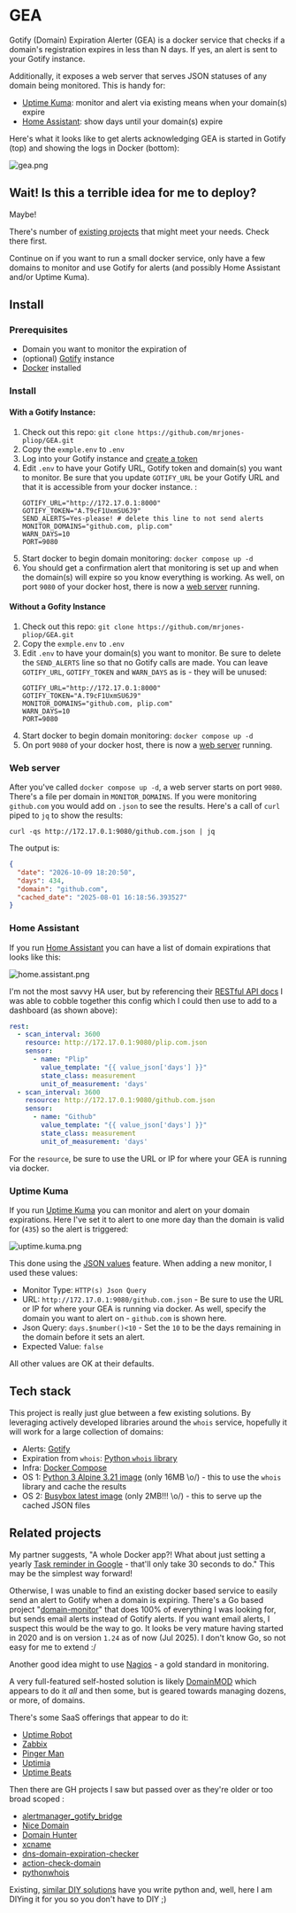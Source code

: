 
# GEA

Gotify (Domain) Expiration Alerter (GEA) is a docker service that checks if a domain's registration expires in less than N days. If yes, an alert is sent to your Gotify instance.

Additionally, it exposes a web server that serves JSON statuses of any domain being monitored.  This is handy for:
* [Uptime Kuma](https://uptime.kuma.pet/): monitor and alert via existing means when your domain(s) expire 
* [Home Assistant](https://www.home-assistant.io/): show days until your domain(s) expire

Here's what it looks like to get alerts acknowledging GEA is started in Gotify (top) and showing the logs in Docker (bottom):

![gea.png](img/gea.png)

## Wait! Is this a terrible idea for me to deploy?

Maybe! 

There's number of [existing projects](#related-projects) that might meet your needs. Check there first.

Continue on if you want to run a small docker service, only have a few domains to monitor and use Gotify for alerts (and possibly Home Assistant and/or Uptime Kuma).


## Install

### Prerequisites 

* Domain you want to monitor the expiration of
* (optional) [Gotify](https://gotify.net/) instance
* [Docker](https://docs.docker.com/) installed

### Install

#### With a Gotify Instance:
1. Check out this repo: `git clone https://github.com/mrjones-pliop/GEA.git`
2. Copy the `exmple.env` to `.env`
3. Log into your Gotify instance and [create a token](https://gotify.net/docs/pushmsg) 
4. Edit `.env` to have your Gotify URL, Gotify token and domain(s) you want to monitor. Be sure that you update `GOTIFY_URL` be your Gotify URL and that it is accessible from your docker instance.  :
    ```shell
   GOTIFY_URL="http://172.17.0.1:8000"
   GOTIFY_TOKEN="A.T9cF1UxmSU6J9"
   SEND_ALERTS=Yes-please! # delete this line to not send alerts
   MONITOR_DOMAINS="github.com, plip.com"
   WARN_DAYS=10
   PORT=9080
   ```
5. Start docker to begin domain monitoring: `docker compose up -d` 
6. You should get a confirmation alert that monitoring is set up and when the domain(s) will expire so you know everything is working. As well, on port `9080` of your docker host, there is now a [web server](#web-server) running.

#### Without a Gofity Instance


1. Check out this repo: `git clone https://github.com/mrjones-pliop/GEA.git`
2. Copy the `exmple.env` to `.env`
4. Edit `.env` to have your domain(s) you want to monitor. Be sure to delete the  `SEND_ALERTS` line so that no Gotify calls are made. You can leave `GOTIFY_URL`, `GOTIFY_TOKEN` and `WARN_DAYS` as is - they will be unused:
    ```shell
   GOTIFY_URL="http://172.17.0.1:8000"
   GOTIFY_TOKEN="A.T9cF1UxmSU6J9"
   MONITOR_DOMAINS="github.com, plip.com"
   WARN_DAYS=10
   PORT=9080
   ```
5. Start docker to begin domain monitoring: `docker compose up -d` 
6. On port `9080` of your docker host, there is now a [web server](#web-server) running.

### Web server

After you've called `docker compose up -d`, a web server starts on port `9080`.  There's a file per domain in `MONITOR_DOMAINS`.  If you were monitoring `github.com` you would add on `.json` to see the results.  Here's a call of `curl` piped to `jq` to show the results:

```commandline
curl -qs http://172.17.0.1:9080/github.com.json | jq
```

The output is:

```json
{
  "date": "2026-10-09 18:20:50",
  "days": 434,
  "domain": "github.com",
  "cached_date": "2025-08-01 16:18:56.393527"
}
```

### Home Assistant

If you run [Home Assistant](https://www.home-assistant.io/) you can have a list of domain expirations that looks like this:

![home.assistant.png](img/home.assistant.png)

I'm not the most savvy HA user, but by referencing their [RESTful API docs](https://www.home-assistant.io/integrations/sensor.rest) I was able to cobble together this config which I could then use to add to a dashboard (as shown above):

```yaml
rest:
  - scan_interval: 3600
    resource: http://172.17.0.1:9080/plip.com.json
    sensor:
      - name: "Plip"
        value_template: "{{ value_json['days'] }}"
        state_class: measurement
        unit_of_measurement: 'days'
  - scan_interval: 3600
    resource: http://172.17.0.1:9080/github.com.json
    sensor:
      - name: "Github"
        value_template: "{{ value_json['days'] }}"
        state_class: measurement
        unit_of_measurement: 'days'
```

For the `resource`, be sure to use the URL or IP for where your GEA is running via docker.

### Uptime Kuma

If you run [Uptime Kuma](https://uptime.kuma.pet/) you can monitor and alert on your domain expirations. Here I've set it to alert to one more day than the domain is valid for (`435`) so the alert is triggered:

![uptime.kuma.png](img/uptime.kuma.png)

This done using the [JSON values](https://github.com/louislam/uptime-kuma/pull/3253) feature.  When adding a new monitor, I used these values:
  * Monitor Type: `HTTP(s) Json Query`
  * URL: `http://172.17.0.1:9080/github.com.json` - Be sure to use the URL or IP for where your GEA is running via docker. As well, specify the domain you want to alert on - `github.com` is shown here. 
  * Json Query: `days.$number()<10` - Set the `10` to be the days remaining in the domain before it sets an alert.
  * Expected Value: `false`

All other values are OK at their defaults.

## Tech stack

This project is really just glue between a few existing solutions. By leveraging actively developed libraries around the `whois` service, hopefully it will work for a large collection of domains:

* Alerts: [Gotify](https://gotify.net/)
* Expiration from `whois`: [Python `whois` library](https://github.com/richardpenman/whois) 
* Infra: [Docker Compose](https://docs.docker.com/compose/)
* OS 1: [Python 3 Alpine 3.21 image](https://hub.docker.com/layers/library/python/3-alpine3.22/images/sha256-778926a6529b5f41161c65f0b4cbb0cabaab8d597051d3504b3b207f21a0a58e) (only 16MB \o/) - this to use the `whois` library and cache the results
* OS 2: [Busybox latest image](https://hub.docker.com/layers/library/busybox/stable/images/sha256-88fc722c54c256ed1f13cc9f2f89ffc6cea57346b43d92217a678ca09fdd4d58) (only 2MB!!! \o/) - this to serve up the cached JSON files

## Related projects

My partner suggests, "A whole Docker app?!  What about just setting a yearly [Task reminder in Google](https://support.google.com/tasks/answer/7675772?hl=en) - that'll only take 30 seconds to do." This may be the simplest way forward!

Otherwise, I was unable to find an existing docker based service to easily send an alert to Gotify when a domain is expiring.  There's a Go based project "[domain-monitor](https://github.com/nwesterhausen/domain-monitor)" that does 100% of everything I was looking for, but sends email alerts instead of Gotify alerts.  If you want email alerts, I suspect this would be the way to go. It looks be very mature having started in 2020 and is on version `1.24` as of now (Jul 2025). I don't know Go, so not easy for me to extend :/

Another good idea might to use [Nagios](https://support.nagios.com/forum/viewtopic.php?t=61028) - a gold standard in monitoring.

A very full-featured self-hosted solution is likely [DomainMOD](https://domainmod.org/) which appears to do it _all_ and then some, but is geared towards managing dozens, or more, of domains.    

There's some SaaS offerings that appear to do it:
* [Uptime Robot](https://uptimerobot.com/domain-expiration-monitoring/)
* [Zabbix](https://blog.devgenius.io/monitoring-domain-expiry-with-zabbix-and-python-32c9952b6794)
* [Pinger Man](https://pingerman.com/monitoring/domain)
* [Uptimia](https://www.uptimia.com/domain-monitoring)
* [Uptime Beats](https://uptimebeats.com/tools/domain-expiry-checker)

Then there are GH projects I saw but passed over as they're older or too broad scoped :
* [alertmanager_gotify_bridge](https://github.com/DRuggeri/alertmanager_gotify_bridge) 
* [Nice Domain](https://www.nicedomain.com/blog/domain-names/domain-name-expiration-notifications-and-reminders/)
* [Domain Hunter](https://github.com/threatexpress/domainhunter)
* [xcname](https://github.com/mandatoryprogrammer/xcname)
* [dns-domain-expiration-checker](https://github.com/Matty9191/dns-domain-expiration-checker)
* [action-check-domain](https://github.com/codex-team/action-check-domain)
* [pythonwhois](https://github.com/joepie91/python-whois)

Existing, [similar DIY solutions](https://solutionamardba.medium.com/monitoring-domain-expiry-and-domain-ssl-status-for-100-of-domains-and-save-in-csv-part-ii-ff87317d8220) have you write python and, well, here I am DIYing it for you so you don't have to DIY ;)
